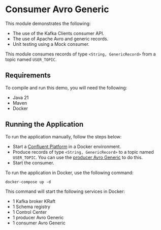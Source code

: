 # Consumer Avro Generic

This module demonstrates the following:

- The use of the Kafka Clients consumer API.
- The use of Apache Avro and generic records.
- Unit testing using a Mock consumer.

This module consumes records of type `<String, GenericRecord>` from a topic named `USER_TOPIC`.

## Requirements

To compile and run this demo, you will need the following:

- Java 21
- Maven
- Docker

## Running the Application

To run the application manually, follow the steps below:

- Start a [Confluent Platform](https://docs.confluent.io/platform/current/quickstart/ce-docker-quickstart.html#step-1-download-and-start-cp) in a Docker environment.
- Produce records of type `<String, GenericRecord>` to a topic named `USER_TOPIC`. You can use the [producer Avro Generic](../../kafka-producer-quickstarts/kafka-producer-avro-generic) to do this.
- Start the consumer.

To run the application in Docker, use the following command:

```console
docker-compose up -d
```

This command will start the following services in Docker:

- 1 Kafka broker KRaft
- 1 Schema registry
- 1 Control Center
- 1 producer Avro Generic
- 1 consumer Avro Generic
